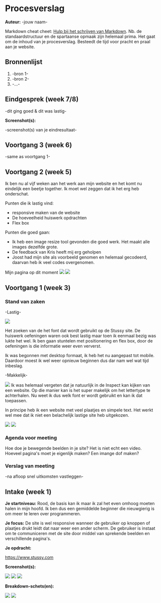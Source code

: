 # Procesverslag
**Auteur:** -jouw naam-

Markdown cheat cheet: [Hulp bij het schrijven van Markdown](https://github.com/adam-p/markdown-here/wiki/Markdown-Cheatsheet). Nb. de standaardstructuur en de spartaanse opmaak zijn helemaal prima. Het gaat om de inhoud van je procesverslag. Besteedt de tijd voor pracht en praal aan je website.



## Bronnenlijst
1. -bron 1-
2. -bron 2-
3. -...-



## Eindgesprek (week 7/8)

-dit ging goed & dit was lastig-

**Screenshot(s):**

-screenshot(s) van je eindresultaat-



## Voortgang 3 (week 6)

-same as voortgang 1-



## Voortgang 2 (week 5)

Ik ben nu al vijf weken aan het werk aan mijn website en het komt nu eindelijk een beetje together. Ik moet wel zeggen dat ik het erg heb onderschat. 

Punten die ik lastig vind:
- responsive maken van de website
- De hoeveelheid huiswerk opdrachten 
- Flex box

Punten die goed gaan:
- Ik heb een image resize tool gevonden die goed werk. Het maakt alle images dezelfde grote.
- De feedback van Kris heeft mij erg geholpen
- Joost had mijn site als voorbeeld genomen en helemaal gecodeerd, daarvan heb ik veel codes overgenomen. 

Mijn pagina op dit moment 
![](images/voortgangweek5)
![](images/voorgangweek5.1)



## Voortgang 1 (week 3)

### Stand van zaken

-Lastig-

![](images/website.png)

Het zoeken van de het font dat wordt gebruikt op de Stussy site. De huiswerk oefeningen waren ook best lastig maar toen ik eenmaal bezig was lukte het wel. 
Ik ben gaan stuntelen met positionering en flex box, door de oefeningen is die informatie weer even ververst. 

Ik was begonnen met desktop formaat, ik heb het nu aangepast tot mobile. Daardoor moest ik wel weer opnieuw beginnen dus dar nam wel wat tijd inbeslag. 

-Makkelijk-

![](images/font.PNG)
Ik was helemaal vergeten dat je natuurlijk in de Inspect kan kijken van een website. Op die manier kan is het super makelijk om het lettertype te achterhalen. 
Nu weet ik dus welk font er wordt gebruikt en kan ik dat toepassen. 

In principe heb ik een website met veel plaatjes en simpele text. Het werkt wel mee dat ik niet een belachelijk lastige site heb uitgekozen. 

![](images/voortgangeen.PNG)
![](images/voortgangtwee.PNG)
### Agenda voor meeting

Hoe doe je bewegende beelden in je site? Het is niet echt een video.
Hoeveel pagina's moet je eigenlijk maken?
Een imange dof maken?


### Verslag van meeting

-na afloop snel uitkomsten vastleggen-



## Intake (week 1)

**Je startniveau:** 
Rood, de basis kan ik maar ik zal het even omhoog moeten halen in mijn hoofd. Ik ben dus een gemiddelde beginner die nieuwgierig is om meer te leren over programmeren. 

**Je focus:** 
De site is wel responsive wanneer de gebruiker op knoppen of plaatjes drukt leidt dat naar weer een ander scherm. De gebruiker is instaat om te communiceren met de site door middel van sprekende beelden en verschillende pagina's. 

**Je opdracht:** 

https://www.stussy.com


**Screenshot(s):**

![](images/stussy.png)
![](images/stussy1.png)
![](images/stussy2.png)


**Breakdown-schets(en):**

![](images/breakdown.png)
![](images/breakdown2.png)
